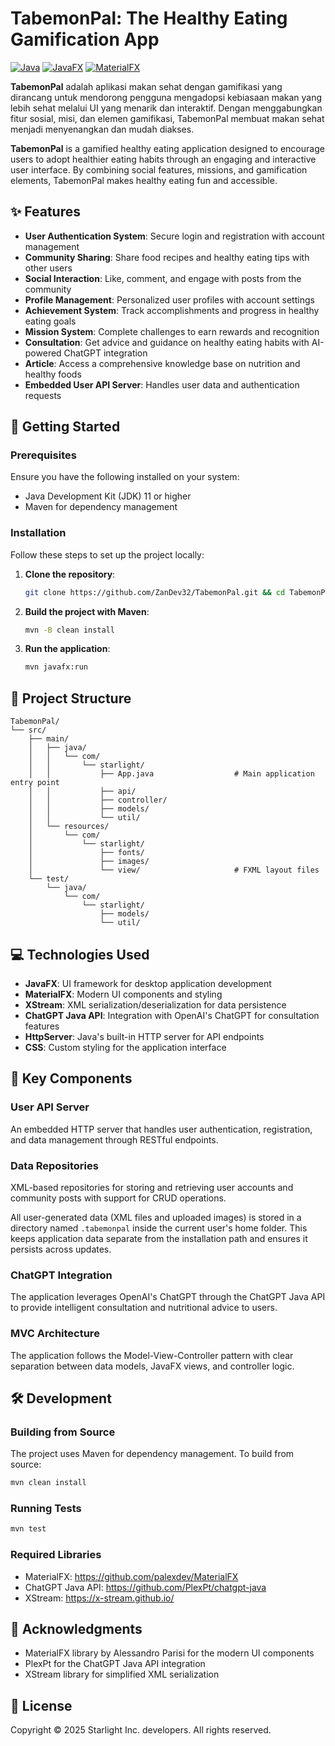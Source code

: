# TabemonPal: The Healthy Eating Gamification App


[![Java](https://img.shields.io/badge/Java-17-red.svg)](https://openjdk.java.net/)
[![JavaFX](https://img.shields.io/badge/JavaFX-19-blue.svg)](https://openjfx.io/)
[![MaterialFX](https://img.shields.io/badge/MaterialFX-11.13.5-purple.svg)](https://github.com/palexdev/MaterialFX)

**TabemonPal** adalah aplikasi makan sehat dengan gamifikasi yang dirancang untuk mendorong pengguna mengadopsi kebiasaan makan yang lebih sehat melalui UI yang menarik dan interaktif. Dengan menggabungkan fitur sosial, misi, dan elemen gamifikasi, TabemonPal membuat makan sehat menjadi menyenangkan dan mudah diakses.

**TabemonPal** is a gamified healthy eating application designed to encourage users to adopt healthier eating habits through an engaging and interactive user interface. By combining social features, missions, and gamification elements, TabemonPal makes healthy eating fun and accessible.

## ✨ Features

- **User Authentication System**: Secure login and registration with account management
- **Community Sharing**: Share food recipes and healthy eating tips with other users
- **Social Interaction**: Like, comment, and engage with posts from the community
- **Profile Management**: Personalized user profiles with account settings
- **Achievement System**: Track accomplishments and progress in healthy eating goals
- **Mission System**: Complete challenges to earn rewards and recognition
- **Consultation**: Get advice and guidance on healthy eating habits with AI-powered ChatGPT integration
- **Article**: Access a comprehensive knowledge base on nutrition and healthy foods
- **Embedded User API Server**: Handles user data and authentication requests

## 🚀 Getting Started

### Prerequisites

Ensure you have the following installed on your system:
- Java Development Kit (JDK) 11 or higher
- Maven for dependency management

### Installation

Follow these steps to set up the project locally:

1. **Clone the repository**:
   ```bash
   git clone https://github.com/ZanDev32/TabemonPal.git && cd TabemonPal
   ```

2. **Build the project with Maven**:
   ```bash
   mvn -B clean install
   ```

3. **Run the application**:
   ```bash
   mvn javafx:run
   ```

## 📂 Project Structure

```
TabemonPal/
└── src/
    ├── main/
    │   ├── java/
    │   │   └── com/
    │   │       └── starlight/
    │   │           ├── App.java                  # Main application entry point
    │   │           ├── api/
    │   │           ├── controller/
    │   │           ├── models/
    │   │           └── util/
    │   └── resources/
    │       └── com/
    │           └── starlight/
    │               ├── fonts/
    │               ├── images/
    │               └── view/                     # FXML layout files
    └── test/
        └── java/
            └── com/
                └── starlight/
                    ├── models/
                    └── util/
```

## 💻 Technologies Used

- **JavaFX**: UI framework for desktop application development
- **MaterialFX**: Modern UI components and styling
- **XStream**: XML serialization/deserialization for data persistence
- **ChatGPT Java API**: Integration with OpenAI's ChatGPT for consultation features
- **HttpServer**: Java's built-in HTTP server for API endpoints
- **CSS**: Custom styling for the application interface

## 🌟 Key Components

### User API Server
An embedded HTTP server that handles user authentication, registration, and data management through RESTful endpoints.

### Data Repositories
XML-based repositories for storing and retrieving user accounts and community posts with support for CRUD operations.

All user-generated data (XML files and uploaded images) is stored in a directory named `.tabemonpal` inside the current user's home folder. This keeps application data separate from the installation path and ensures it persists across updates.

### ChatGPT Integration
The application leverages OpenAI's ChatGPT through the ChatGPT Java API to provide intelligent consultation and nutritional advice to users.

### MVC Architecture
The application follows the Model-View-Controller pattern with clear separation between data models, JavaFX views, and controller logic.

## 🛠️ Development

### Building from Source

The project uses Maven for dependency management. To build from source:

```bash
mvn clean install
```

### Running Tests

```bash
mvn test
```

### Required Libraries

- MaterialFX: https://github.com/palexdev/MaterialFX
- ChatGPT Java API: https://github.com/PlexPt/chatgpt-java
- XStream: https://x-stream.github.io/

## 🙏 Acknowledgments

- MaterialFX library by Alessandro Parisi for the modern UI components
- PlexPt for the ChatGPT Java API integration
- XStream library for simplified XML serialization

## 📄 License

Copyright © 2025 Starlight Inc. developers. All rights reserved.    
